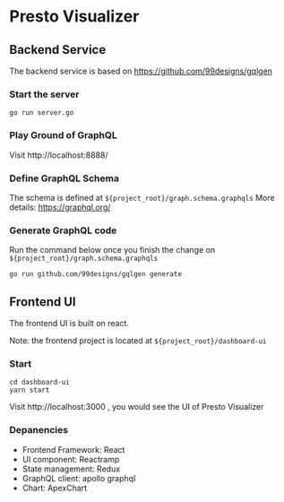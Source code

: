 # Presto Visualizer 

## Backend Service
The backend service is based on https://github.com/99designs/gqlgen

### Start the server
```shell
go run server.go
```

### Play Ground of GraphQL
Visit http://localhost:8888/


### Define GraphQL Schema
The schema is defined at `${project_root}/graph.schema.graphqls`
More details: https://graphql.org/

### Generate GraphQL code
Run the command below once you finish the change on `${project_root}/graph.schema.graphqls`

```shell
go run github.com/99designs/gqlgen generate
```


## Frontend UI
The frontend UI is built on react.

Note: the frontend project is located at `${project_root}/dashboard-ui`

### Start 

```shell
cd dashboard-ui
yarn start
```
Visit http://localhost:3000 , you would see the UI of Presto Visualizer


### Depanencies

* Frontend Framework: React
* UI component: Reactramp
* State management: Redux
* GraphQL client: apollo graphql
* Chart: ApexChart
 